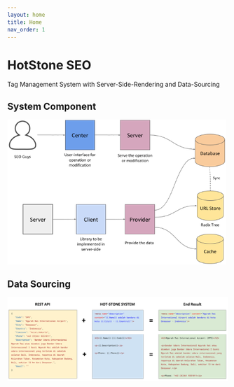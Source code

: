 ```yaml
---
layout: home
title: Home
nav_order: 1
---
```


# HotStone SEO

Tag Management System with Server-Side-Rendering and Data-Sourcing

## System Component

<img src="assets/images/system-component.png" style="max-width:500px;">

## Data Sourcing

![Data Sourcing](assets/images/data-sourcing.png)

